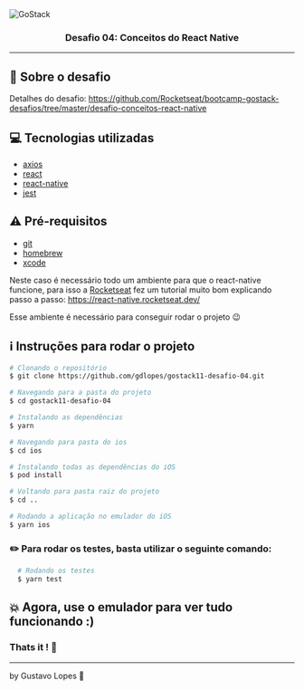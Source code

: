 <img alt="GoStack" src="https://storage.googleapis.com/golden-wind/bootcamp-gostack/header-desafios.png" />

<h3 align="center">
  Desafio 04: Conceitos do React Native
</h3>

---

## :rocket: Sobre o desafio

Detalhes do desafio: https://github.com/Rocketseat/bootcamp-gostack-desafios/tree/master/desafio-conceitos-react-native

## :computer: Tecnologias utilizadas

- [axios](https://www.npmjs.com/package/axios)
- [react](https://pt-br.reactjs.org/)
- [react-native](https://reactnative.dev/)
- [jest](https://jestjs.io/docs/en/getting-started.html)

## :warning: Pré-requisitos

- [git](https://git-scm.com/)
- [homebrew](https://brew.sh/index_pt-br)
- [xcode](https://developer.apple.com/xcode/)

Neste caso é necessário todo um ambiente para que o react-native funcione, para isso a [Rocketseat](https://rocketseat.com.br/) fez um tutorial muito bom explicando passo a passo: https://react-native.rocketseat.dev/

Esse ambiente é necessário para conseguir rodar o projeto :wink:

## :information_source: Instruções para rodar o projeto

```bash
# Clonando o repositório
$ git clone https://github.com/gdlopes/gostack11-desafio-04.git

# Navegando para a pasta do projeto
$ cd gostack11-desafio-04

# Instalando as dependências
$ yarn

# Navegando para pasta do ios
$ cd ios

# Instalando todas as dependências do iOS
$ pod install

# Voltando para pasta raiz do projeto
$ cd ..

# Rodando a aplicação no emulador do iOS
$ yarn ios

```

### :pencil2: Para rodar os testes, basta utilizar o seguinte comando:

```bash
  # Rodando os testes
  $ yarn test
```

## :boom: Agora, use o emulador para ver tudo funcionando :)

### Thats it ! :wave:

---

by Gustavo Lopes :tada:
